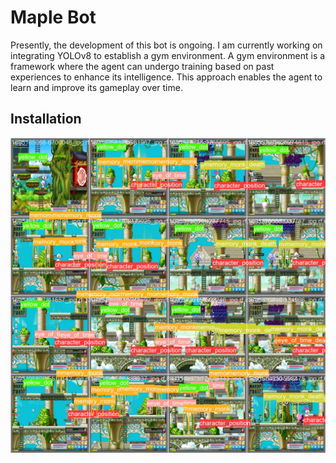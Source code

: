 # Maple Bot


Presently, the development of this bot is ongoing. I am currently working on integrating YOLOv8 to establish a gym environment. A gym environment is a framework where the agent can undergo training based on past experiences to enhance its intelligence. This approach enables the agent to learn and improve its gameplay over time.



## Installation 
![Image 1](https://github.com/Whiteii/Maple_Bot/blob/main/gym-maple/position_minimap_detector/runs/detect/train/val_batch0_labels.jpg)


 
